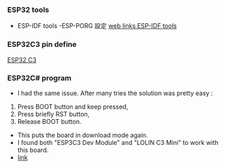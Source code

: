 ### ESP32 tools
- ESP-IDF tools
-ESP-PORG 設定
[web links ESP-IDF tools](https://docs.espressif.com/projects/esp-idf/zh_CN/latest/esp32/api-guides/jtag-debugging/configure-ft2232h-jtag.html#usb)

### ESP32C3 pin define

[ESP32 C3](https://forum.arduino.cc/t/esp32-c3-supermini-pinout/1189850)


### ESP32C# program
- I had the same issue. After many tries the solution was pretty easy :
1. Press BOOT button and keep pressed,
2. Press briefly RST button,
3. Release BOOT button.
- This puts the board in download mode again.
- I found both "ESP3C3 Dev Module" and "LOLIN C3 Mini" to work with this board.
- [link](https://forum.arduino.cc/t/esp32-c3-super-mini-cant-upload-any-sketch/1229072/23?_gl=1*ahvf4t*_up*MQ..*_ga*MTg0MDc0MjE0NC4xNzM2NzgzODg1*_ga_NEXN8H46L5*MTczNjc4Mzg4Mi4xLjEuMTczNjc4MzkwMS4wLjAuMTkyNjI2NTk4)
